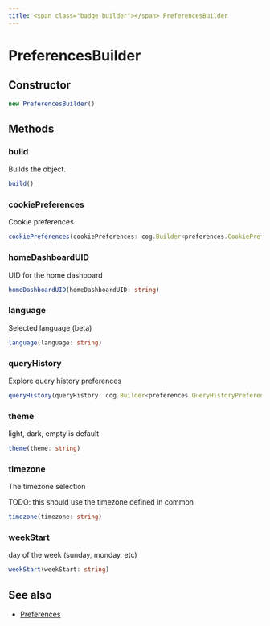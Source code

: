 ```yaml
---
title: <span class="badge builder"></span> PreferencesBuilder
---
```

# <span class="badge builder"></span> PreferencesBuilder

## Constructor

```typescript
new PreferencesBuilder()
```
## Methods

### <span class="badge object-method"></span> build

Builds the object.

```typescript
build()
```

### <span class="badge object-method"></span> cookiePreferences

Cookie preferences

```typescript
cookiePreferences(cookiePreferences: cog.Builder<preferences.CookiePreferences>)
```

### <span class="badge object-method"></span> homeDashboardUID

UID for the home dashboard

```typescript
homeDashboardUID(homeDashboardUID: string)
```

### <span class="badge object-method"></span> language

Selected language (beta)

```typescript
language(language: string)
```

### <span class="badge object-method"></span> queryHistory

Explore query history preferences

```typescript
queryHistory(queryHistory: cog.Builder<preferences.QueryHistoryPreference>)
```

### <span class="badge object-method"></span> theme

light, dark, empty is default

```typescript
theme(theme: string)
```

### <span class="badge object-method"></span> timezone

The timezone selection

TODO: this should use the timezone defined in common

```typescript
timezone(timezone: string)
```

### <span class="badge object-method"></span> weekStart

day of the week (sunday, monday, etc)

```typescript
weekStart(weekStart: string)
```

## See also

 * <span class="badge object-type-interface"></span> [Preferences](./object-Preferences.md)
